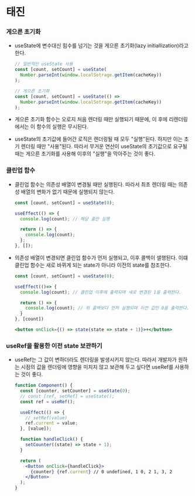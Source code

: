 # 태진

### 게으른 초기화

- useState에 변수대신 힘수를 넘기는 것을 게으른 초기화(lazy initiallization)라고 한다.

  ```jsx
  // 일반적인 useState 사용
  const [count, setCount] = useState(
    Number.parseInt(window.localSotrage.getItem(cacheKey))
  );

  // 게으른 초기화
  const [count, setCount] = useState(() =>
    Number.parseInt(window.localSotrage.getItem(cacheKey))
  );
  ```

- 게으른 초기화 함수는 오로지 처음 렌더링 때만 실행되기 때문에, 이 후에 리렌더링에서는 이 함수의 실행은 무시된다.
- useState의 초기값에 들어간 로직은 렌더링될 때 모두 "실행"된다. 하지만 이는 초기 렌더링 때만 "사용"된다. 따라서 무거운 연산이 useState의 초기값으로 요구될 때는 게으른 초기화를 사용해 이후의 "실행"을 막아주는 것이 좋다.

### 클린업 함수

- 클린업 함수는 의존성 배열이 변경될 때만 실행된다. 따라서 최초 렌더링 때는 의존성 배열의 변화가 없기 때문에 실행되지 않는다.

  ```jsx
  const [count, setCount] = useState(0);

  useEffect(() => {
    console.log(count); // 해당 줄만 실행

    return () => {
      console.log(count);
    };
  }, []);
  ```

- 의존성 배열이 변경되면 클린업 함수가 먼저 실행되고, 이후 콜백이 샐행된다. 이떄 클린업 함수는 새로 바뀌게 되는 state가 아니라 이전의 state를 참조한다.

  ```jsx
  const [count, setCount] = useState(0);

  useEffect(()=> {
    console.log(count); // 클린업 이후에 출력되며 새로 변경된 1을 출력한다.

    return () => {
      console.log(count); // 위 콜백보다 먼처 실행되며 이전 값인 0을 출력한다.
    }
  }, [count])

  <button onClick={() => state(state => state + 1)}>+</button>
  ```

### useRef을 활용한 이전 state 보관하기

- useRef는 그 값이 변하더라도 렌더링을 발생시키지 않는다. 따라서 개발자가 원하는 시점의 값을 렌더링에 영향을 미치지 않고 보관해 두고 싶다면 useRef를 사용하는 것이 좋다.

  ```jsx
  function Component() {
    const [counter, setCounter] = useState(0);
    // const [ref, setRef] = useState();
    const ref = useRef();

    useEffect(() => {
      // setRef(value)
      ref.current = value;
    }, [value]);

    function handleClick() {
      setCounter((state) => state + 1);
    }

    return (
      <Button onClick={handleClick}>
        {counter} {ref.current} // 0 undefined, 1 0, 2 1, 3, 2
      </Button>
    );
  }
  ```

